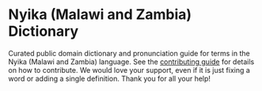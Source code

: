 
# Nyika (Malawi and Zambia) Dictionary

Curated public domain dictionary and pronunciation guide for terms in the Nyika (Malawi and Zambia) language. See the [contributing guide](https://github.com/drumworkteam/term/blob/make/.github/contributing.md) for details on how to contribute. We would love your support, even if it is just fixing a word or adding a single definition. Thank you for all your help!